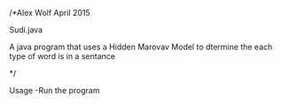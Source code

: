 /*Alex Wolf April 2015

Sudi.java

A java program that uses a Hidden Marovav Model
to dtermine the each type of word is in a sentance

*/

Usage
-Run the program
